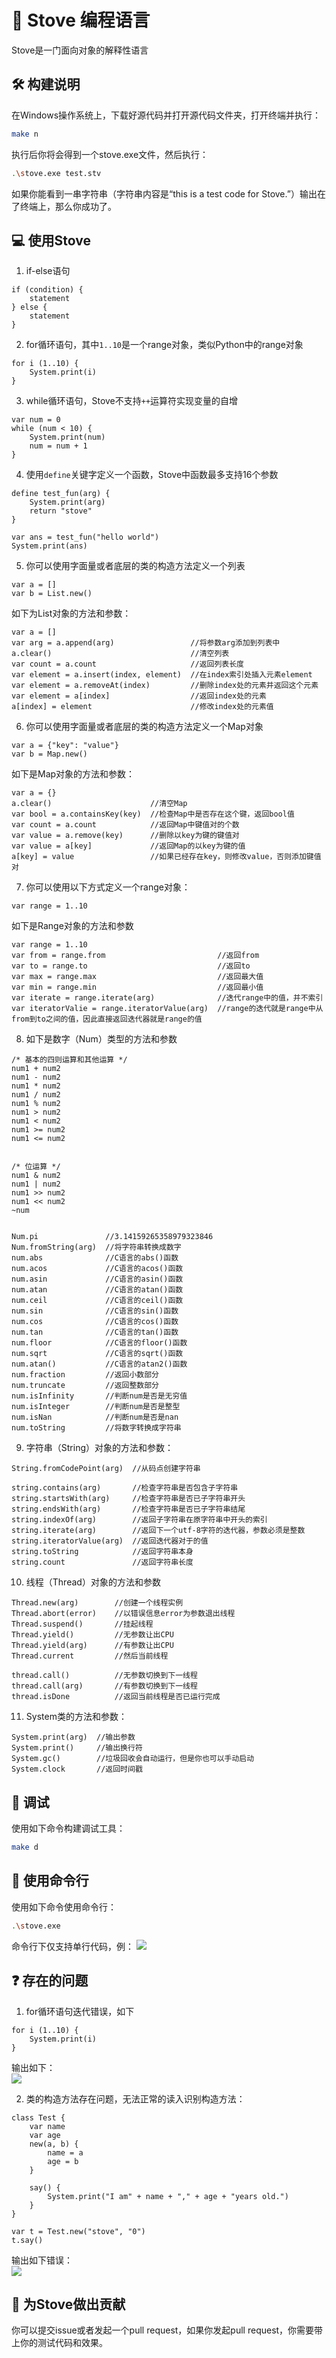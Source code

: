 # 🚀 Stove 编程语言

Stove是一门面向对象的解释性语言

## 🛠️ 构建说明
在Windows操作系统上，下载好源代码并打开源代码文件夹，打开终端并执行：
```bash
make n
```
执行后你将会得到一个stove.exe文件，然后执行：
```bash
.\stove.exe test.stv
```
如果你能看到一串字符串（字符串内容是“this is a test code for Stove.”）输出在了终端上，那么你成功了。

## 💻 使用Stove
1. if-else语句
```stove
if (condition) {
    statement
} else {
    statement
}
```

2. for循环语句，其中`1..10`是一个range对象，类似Python中的range对象

```stove
for i (1..10) {
    System.print(i) 
}
```

3. while循环语句，Stove不支持`++`运算符实现变量的自增
```stove
var num = 0
while (num < 10) {
    System.print(num)
    num = num + 1
}
```

4. 使用`define`关键字定义一个函数，Stove中函数最多支持16个参数
```stove
define test_fun(arg) {
    System.print(arg)
    return "stove"
}

var ans = test_fun("hello world")
System.print(ans)
```

5. 你可以使用字面量或者底层的类的构造方法定义一个列表
```stove
var a = []
var b = List.new()
```

如下为List对象的方法和参数：

```
var a = []
var arg = a.append(arg)                 //将参数arg添加到列表中
a.clear()                               //清空列表
var count = a.count                     //返回列表长度
var element = a.insert(index, element)  //在index索引处插入元素element
var element = a.removeAt(index)         //删除index处的元素并返回这个元素
var element = a[index]                  //返回index处的元素
a[index] = element                      //修改index处的元素值
```

6. 你可以使用字面量或者底层的类的构造方法定义一个Map对象
```stove
var a = {"key": "value"}
var b = Map.new()
```

如下是Map对象的方法和参数：
```stove
var a = {}
a.clear()                      //清空Map
var bool = a.containsKey(key)  //检查Map中是否存在这个键，返回bool值
var count = a.count            //返回Map中键值对的个数
var value = a.remove(key)      //删除以key为键的键值对
var value = a[key]             //返回Map的以key为键的值
a[key] = value                 //如果已经存在key，则修改value，否则添加键值对
```

7. 你可以使用以下方式定义一个range对象：
```stove
var range = 1..10
```

如下是Range对象的方法和参数
```stove
var range = 1..10
var from = range.from                         //返回from
var to = range.to                             //返回to
var max = range.max                           //返回最大值
var min = range.min                           //返回最小值
var iterate = range.iterate(arg)              //迭代range中的值，并不索引
var iteratorValie = range.iteratorValue(arg)  //range的迭代就是range中从from到to之间的值，因此直接返回迭代器就是range的值
```

8. 如下是数字（Num）类型的方法和参数
```stove
/* 基本的四则运算和其他运算 */
num1 + num2
num1 - num2
num1 * num2
num1 / num2
num1 % num2
num1 > num2
num1 < num2
num1 >= num2
num1 <= num2


/* 位运算 */
num1 & num2
num1 | num2
num1 >> num2
num1 << num2
~num


Num.pi               //3.14159265358979323846
Num.fromString(arg)  //将字符串转换成数字
num.abs              //C语言的abs()函数
num.acos             //C语言的acos()函数
num.asin             //C语言的asin()函数
num.atan             //C语言的atan()函数
num.ceil             //C语言的ceil()函数
num.sin              //C语言的sin()函数
num.cos              //C语言的cos()函数
num.tan              //C语言的tan()函数
num.floor            //C语言的floor()函数
num.sqrt             //C语言的sqrt()函数
num.atan()           //C语言的atan2()函数
num.fraction         //返回小数部分
num.truncate         //返回整数部分
num.isInfinity       //判断num是否是无穷值
num.isInteger        //判断num是否是整型
num.isNan            //判断num是否是nan
num.toString         //将数字转换成字符串
```

9. 字符串（String）对象的方法和参数：
```stove
String.fromCodePoint(arg)  //从码点创建字符串

string.contains(arg)       //检查字符串是否包含子字符串
string.startsWith(arg)     //检查字符串是否已子字符串开头
string.endsWith(arg)       //检查字符串是否已子字符串结尾
string.indexOf(arg)        //返回子字符串在原字符串中开头的索引
string.iterate(arg)        //返回下一个utf-8字符的迭代器，参数必须是整数
string.iteratorValue(arg)  //返回迭代器对于的值
string.toString            //返回字符串本身
string.count               //返回字符串长度
```

10. 线程（Thread）对象的方法和参数
```stove
Thread.new(arg)        //创建一个线程实例
Thread.abort(error)    //以错误信息error为参数退出线程
Thread.suspend()       //挂起线程
Thread.yield()         //无参数让出CPU
Thread.yield(arg)      //有参数让出CPU
Thread.current         //然后当前线程

thread.call()          //无参数切换到下一线程
thread.call(arg)       //有参数切换到下一线程
thread.isDone          //返回当前线程是否已运行完成
```

11. System类的方法和参数：
```stove
System.print(arg)  //输出参数
System.print()     //输出换行符
System.gc()        //垃圾回收会自动运行，但是你也可以手动启动
System.clock       //返回时间戳
```

## 🔧 调试
使用如下命令构建调试工具：
```bash
make d
```

## 🦾 使用命令行
使用如下命令使用命令行：
```bash
.\stove.exe
```
命令行下仅支持单行代码，例：
![](Docs/img/6.png)

## ❓ 存在的问题
1. for循环语句迭代错误，如下
```stove
for i (1..10) {
    System.print(i)
}
```
输出如下：
<br>
![](Docs/img/4.png)

2. 类的构造方法存在问题，无法正常的读入识别构造方法：
```stove
class Test {
    var name
    var age
    new(a, b) {
        name = a
        age = b
    }

    say() {
        System.print("I am" + name + "," + age + "years old.")
    }
}

var t = Test.new("stove", "0")
t.say()
```
输出如下错误：
<br>
![](Docs/img/5.png)

## 🤝 为Stove做出贡献
你可以提交issue或者发起一个pull request，如果你发起pull request，你需要带上你的测试代码和效果。
